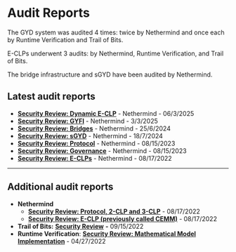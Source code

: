 # Audit Reports

The GYD system was audited 4 times: twice by Nethermind and once each by Runtime Verification and Trail of Bits.

E-CLPs underwent 3 audits: by Nethermind, Runtime Verification, and Trail of Bits.

The bridge infrastructure and sGYD have been audited by Nethermind.&#x20;

## Latest audit reports

* [**Security Review: Dynamic E-CLP**](https://github.com/gyrostable/audit-reports/blob/main/Nethermind/NM_0526_Gyroscope-dynamic-eclp.pdf) - Nethermind - 06/3/2025
* [**Security Review: GYFI**](https://github.com/gyrostable/audit-reports/blob/main/Nethermind/NM0440_GYFI_FINAL.pdf) - Nethermind - 3/3/2025
* [**Security Review: Bridges**](https://github.com/gyrostable/audit-reports/blob/main/Nethermind/NM0255_GYROSCOPE%20_FINAL.pdf) - Nethermind - 25/6/2024
* [**Security Review: sGYD**](https://github.com/gyrostable/audit-reports/blob/main/Nethermind/NM0264_GYRO_SGYD.pdf) - Nethermind - 18/7/2024
* [**Security Review: Protocol**](https://github.com/gyrostable/audit-reports/blob/main/Nethermind/NM0094-GYROSCOPE-PROTOCOL-FINAL.pdf) - Nethermind - 08/15/2023
* [**Security Review: Governance**](https://github.com/gyrostable/audit-reports/blob/main/Nethermind/NM0076-GYROSCOPE-GOVERNANCE-FINAL.pdf) - Nethermind - 08/15/2023
* [**Security Review: E-CLPs**](https://github.com/gyrostable/audit-reports/blob/main/Nethermind/NM-0055%20Security%20Review%20-%20Gyroscope%20CEMM.pdf) - Nethermind - 08/17/2022

***

## Additional audit reports

* **Nethermind**
  * [**Security Review: Protocol, 2-CLP and 3-CLP**](https://github.com/gyrostable/audit-reports/blob/main/Nethermind/NM-0051%20Security%20Review%20Gyroscope.pdf) - 08/17/2022
  * [**Security Review: E-CLP (previously called CEMM)**](https://github.com/gyrostable/audit-reports/blob/main/Nethermind/NM-0055%20Security%20Review%20-%20Gyroscope%20CEMM.pdf) - 08/17/2022
* **Trail of Bits:** [**Security Review**](https://github.com/gyrostable/audit-reports/blob/main/Trail%20of%20Bits/Summary%20Report%20%26%20Fix%20Review%20-%20Gyroscope.pdf) **-** 09/15/2022
* **Runtime Verification**: [**Security Review: Mathematical Model Implementation**](https://github.com/gyrostable/audit-reports/blob/main/Runtime%20Verification/Gyroscope_Protocol_Audit_Report.pdf) - 04/27/2022
